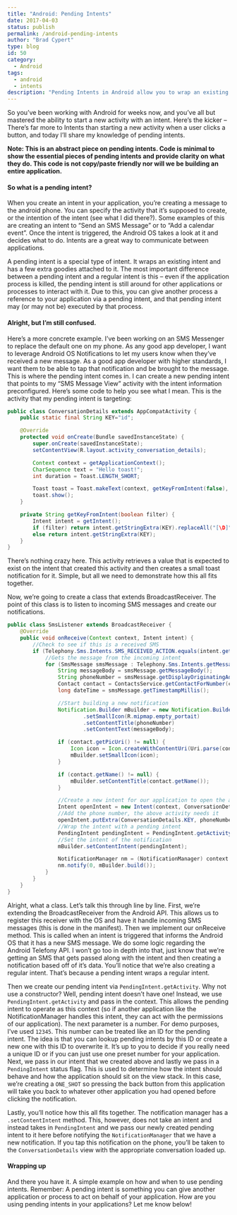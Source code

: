 ```yaml
---
title: "Android: Pending Intents"
date: 2017-04-03
status: publish
permalink: /android-pending-intents
author: "Brad Cypert"
type: blog
id: 50
category:
  - Android
tags:
  - android
  - intents
description: "Pending Intents in Android allow you to wrap an existing intent and keep that around even if the application process is killed."
---
```


So you’ve been working with Android for weeks now, and you’ve all but mastered the ability to start a new activity with an intent. Here’s the kicker – There’s far more to Intents than starting a new activity when a user clicks a button, and today I’ll share my knowledge of pending intents.

**Note: This is an abstract piece on pending intents. Code is minimal to show the essential pieces of pending intents and provide clarity on what they do. This code is not copy/paste friendly nor will we be building an entire application.**

#### So what is a pending intent?

When you create an intent in your application, you’re creating a message to the android phone. You can specify the activity that it’s supposed to create, or the intention of the intent (see what I did there?). Some examples of this are creating an intent to “Send an SMS Message” or to “Add a calendar event”. Once the intent is triggered, the Android OS takes a look at it and decides what to do. Intents are a great way to communicate between applications.

A pending intent is a special type of intent. It wraps an existing intent and has a few extra goodies attached to it. The most important difference between a pending intent and a regular intent is this – even if the application process is killed, the pending intent is still around for other applications or processes to interact with it. Due to this, you can give another process a reference to your application via a pending intent, and that pending intent may (or may not be) executed by that process.



#### Alright, but I’m still confused.

Here’s a more concrete example. I’ve been working on an SMS Messenger to replace the default one on my phone. As any good app developer, I want to leverage Android OS Notifications to let my users know when they’ve received a new message. As a good app developer with higher standards, I want them to be able to tap that notification and be brought to the message. This is where the pending intent comes in. I can create a new pending intent that points to my “SMS Message View” activity with the intent information preconfigured. Here’s some code to help you see what I mean. This is the activity that my pending intent is targeting:

```java
public class ConversationDetails extends AppCompatActivity {
    public static final String KEY="id";

    @Override
    protected void onCreate(Bundle savedInstanceState) {
        super.onCreate(savedInstanceState);
        setContentView(R.layout.activity_conversation_details);

        Context context = getApplicationContext();
        CharSequence text = "Hello toast!";
        int duration = Toast.LENGTH_SHORT;

        Toast toast = Toast.makeText(context, getKeyFromIntent(false), duration);
        toast.show();
    }

    private String getKeyFromIntent(boolean filter) {
        Intent intent = getIntent();
        if (filter) return intent.getStringExtra(KEY).replaceAll("[\D]","");
        else return intent.getStringExtra(KEY);
    }
}
```

There’s nothing crazy here. This activity retrieves a value that is expected to exist on the intent that created this activity and then creates a small toast notification for it. Simple, but all we need to demonstrate how this all fits together.

Now, we’re going to create a class that extends BroadcastReceiver. The point of this class is to listen to incoming SMS messages and create our notifications.

```java
public class SmsListener extends BroadcastReceiver {
    @Override
    public void onReceive(Context context, Intent intent) {
        //Check to see if this is a received SMS
        if (Telephony.Sms.Intents.SMS_RECEIVED_ACTION.equals(intent.getAction())) {
            //Gets the message from the incoming intent
            for (SmsMessage smsMessage : Telephony.Sms.Intents.getMessagesFromIntent(intent)) {
                String messageBody = smsMessage.getMessageBody();
                String phoneNumber = smsMessage.getDisplayOriginatingAddress();
                Contact contact = ContactsService.getContactForNumber(context.getContentResolver(), phoneNumber);
                long dateTime = smsMessage.getTimestampMillis();

                //Start building a new notification
                Notification.Builder mBuilder = new Notification.Builder(context)
                        .setSmallIcon(R.mipmap.empty_portait)
                        .setContentTitle(phoneNumber)
                        .setContentText(messageBody);

                if (contact.getPicUri() != null) {
                    Icon icon = Icon.createWithContentUri(Uri.parse(contact.getPicUri()));
                    mBuilder.setSmallIcon(icon);
                }

                if (contact.getName() != null) {
                    mBuilder.setContentTitle(contact.getName());
                }

                //Create a new intent for our application to open the above activity
                Intent openIntent = new Intent(context, ConversationDetails.class);
                //Add the phone number, the above activity needs it
                openIntent.putExtra(ConversationDetails.KEY, phoneNumber);
                //Wrap the intent with a pending intent
                PendingIntent pendingIntent = PendingIntent.getActivity(context, 12345, openIntent, PendingIntent.FLAG_ONE_SHOT);
                //Set the intent of the notification
                mBuilder.setContentIntent(pendingIntent);

                NotificationManager nm = (NotificationManager) context.getSystemService(Context.NOTIFICATION_SERVICE);
                nm.notify(0, mBuilder.build());
            }
        }
    }
}

```

Alright, what a class. Let’s talk this through line by line. First, we’re extending the BroadcastReceiver from the Android API. This allows us to register this receiver with the OS and have it handle incoming SMS messages (this is done in the manifest). Then we implement our onReceive method. This is called when an intent is triggered that informs the Android OS that it has a new SMS message. We do some logic regarding the Android Telefony API. I won’t go too in depth into that, just know that we’re getting an SMS that gets passed along with the intent and then creating a notification based off of it’s data. You’ll notice that we’re also creating a regular intent. That’s because a pending intent wraps a regular intent.

Then we create our pending intent via `PendingIntent.getActivity`. Why not use a constructor? Well, pending intent doesn’t have one! Instead, we use `PendingIntent.getActivity` and pass in the context. This allows the pending intent to operate as this context (so if another application like the NotificationManager handles this intent, they can act with the permissions of our application). The next parameter is a number. For demo purposes, I’ve used `12345`. This number can be treated like an ID for the pending intent. The idea is that you can lookup pending intents by this ID or create a new one with this ID to overwrite it. It’s up to you to decide if you really need a unique ID or if you can just use one preset number for your application. Next, we pass in our intent that we created above and lastly we pass in a `PendingIntent` status flag. This is used to determine how the intent should behave and how the application should sit on the view stack. In this case, we’re creating a `ONE_SHOT` so pressing the back button from this application will take you back to whatever other application you had opened before clicking the notification.

Lastly, you’ll notice how this all fits together. The notification manager has a `.setContentIntent` method. This, however, does not take an intent and instead takes in `PendingIntent` and we pass our newly created pending intent to it here before notifying the `NotificationManager` that we have a new notification. If you tap this notification on the phone, you’ll be taken to the `ConversationDetails` view with the appropriate conversation loaded up.

#### Wrapping up

And there you have it. A simple example on how and when to use pending intents. Remember: A pending intent is something you can give another application or process to act on behalf of your application. How are you using pending intents in your applications? Let me know below!
